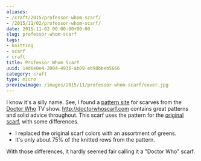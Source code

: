 ```yaml
---
aliases:
- /craft/2015/professor-whom-scarf/
- /2015/11/02/professor-whom-scarf/
date: 2015-11-02 00:00:00+00:00
slug: professor-whom-scarf
tags:
- knitting
- scarf
- craft
title: Professor Whom Scarf
uuid: 14d6e0e4-2004-4936-ab09-eb98bbeb5666
category: craft
type: micro
previewimage: /images/2015/11/professor-whom-scarf/cover.jpg
---
```

[pattern site]: http://doctorwhoscarf.com
[Doctor Who]: https://en.wikipedia.org/wiki/Doctor_Who
[original scarf]: http://www.doctorwhoscarf.com/s12.html
I know it's a silly name. See, I found a [pattern site][] for scarves from the [Doctor Who][]
TV show. http://doctorwhoscarf.com contains great patterns and solid advice throughout. This
scarf uses the pattern for the [original scarf][], with some differences.
<!-- TEASER_END -->

* I replaced the original scarf colors with an assortment of greens.
* It's only about 75% of the knitted rows from the pattern.

With those differences, it hardly seemed fair calling it a "Doctor Who" scarf.